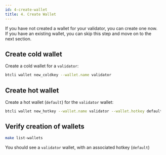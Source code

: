 ```yaml
---
id: 4-create-wallet
title: 4. Create Wallet
---
```


If you have not created a wallet for your validator, you can create one now. If you have an existing wallet, you can skip this step and move on to the next section.

## Create cold wallet

Create a cold wallet for a `validator`:

```bash
btcli wallet new_coldkey --wallet.name validator
```

## Create hot wallet

Create a hot wallet (`default`) for the `validator` wallet:

```bash
btcli wallet new_hotkey --wallet.name validator --wallet.hotkey default
```

## Verify creation of wallets

```bash
make list-wallets
```

You should see a `validator` wallet, with an associated hotkey (`default`)
